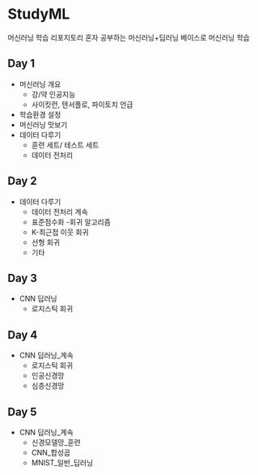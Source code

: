 # StudyML
머신러닝 학습 리포지토리
혼자 공부하는 머신러닝+딥러닝 베이스로 머신러닝 학습

## Day 1
- 머신러닝 개요
  - 강/약 인공지능
  - 사이킷런, 텐서플로, 파이토치 언급
- 학습환경 설정
- 머신러닝 맛보기
- 데이터 다루기
  - 훈련 세트/ 테스트 세트
  - 데이터 전처리

## Day 2
- 데이터 다루기
  - 데이터 전처리 계속
  - 표준점수화
-회귀 알고리즘
  - K-최근접 이웃 회귀
  - 선형 회귀
  - 기타

## Day 3
- CNN 딥러닝
  - 로지스틱 회귀
  
## Day 4
- CNN 딥러닝_계속
  - 로지스틱 회귀
  - 인공신경망
  - 심층신경망
  
## Day 5
- CNN 딥러닝_계속
  - 신경모델망_훈련
  - CNN_합성곱
  - MNIST_일반_딥러닝
